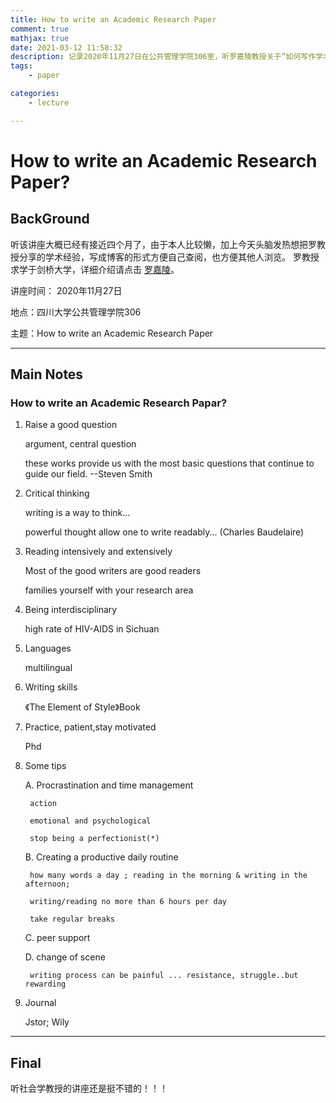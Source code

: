 ```yaml
---
title: How to write an Academic Research Paper
comment: true
mathjax: true
date: 2021-03-12 11:58:32
description: 记录2020年11月27日在公共管理学院306室，听罗嘉陵教授关于“如何写作学术研究论文”讲座的笔记。由于罗教授过去长期在国外做研究，故该写作方法更适用于英文论文写作。
tags:
	- paper

categories:
	- lecture

---
```


# How to write an Academic Research Paper?

## BackGround

听该讲座大概已经有接近四个月了，由于本人比较懒，加上今天头脑发热想把罗教授分享的学术经验，写成博客的形式方便自己查阅，也方便其他人浏览。
罗教授求学于剑桥大学，详细介绍请点击 [罗嘉陵](http://ggglxy.scu.edu.cn/index.php?c=article&id=1269)。

讲座时间： 2020年11月27日

地点：四川大学公共管理学院306

主题：How to write an Academic Research Paper


---

## Main Notes

### How to write an Academic Research Papar?


1. Raise a good question

	argument, central question

	these works provide us with the most basic questions that continue to guide our field. --Steven Smith

2. Critical thinking
 
	writing is a way to think...

	powerful thought allow one to write readably... (Charles Baudelaire)

3. Reading intensively and extensively

	Most of the good writers are good readers

	families yourself with your research area

4. Being interdisciplinary

	high rate of HIV-AIDS in Sichuan

5. Languages

	multilingual

6. Writing skills

	《The Element of Style》Book

7. Practice, patient,stay motivated

	Phd

8. Some tips

	A. Procrastination and time management

		action

		emotional and psychological

		stop being a perfectionist(*)

	B. Creating a productive daily routine

		how many words a day ; reading in the morning & writing in the afternoon;

		writing/reading no more than 6 hours per day

		take regular breaks

	C. peer support

	D. change of scene

		writing process can be painful ... resistance, struggle..but rewarding


10. Journal

	Jstor; Wily


---

## Final

听社会学教授的讲座还是挺不错的！！！





